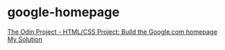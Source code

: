 # google-homepage 
<a href ="www.theodinproject.com/web-development-101/html-css">The Odin Project - HTML/CSS Project: Build the Google.com homepage</a><br>
<a href ="https://htmlpreview.github.io/?https://github.com/kdow/google-homepage/blob/master/google.html">My Solution</a>

